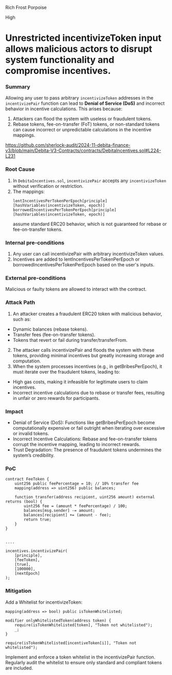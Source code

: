 Rich Frost Porpoise

High

# Unrestricted incentivizeToken input allows malicious actors to disrupt system functionality and compromise incentives.

### Summary

Allowing any user to pass arbitrary `incentivizeToken` addresses in the `incentivizePair` function can lead to **Denial of Service (DoS)** and incorrect behavior in incentive calculations. This arises because:
1. Attackers can flood the system with useless or fraudulent tokens.
2. Rebase tokens, fee-on-transfer (FoT) tokens, or non-standard tokens can cause incorrect or unpredictable calculations in the incentive mappings.

https://github.com/sherlock-audit/2024-11-debita-finance-v3/blob/main/Debita-V3-Contracts/contracts/DebitaIncentives.sol#L224-L231

### Root Cause

1. In `DebitaIncentives.sol`, `incentivizePair` accepts any `incentivizeToken` without verification or restriction.
2. The mappings:
   ```solidity
   lentIncentivesPerTokenPerEpoch[principle][hashVariables(incentivizeToken, epoch)]
   borrowedIncentivesPerTokenPerEpoch[principle][hashVariables(incentivizeToken, epoch)]
   ```
   assume standard ERC20 behavior, which is not guaranteed for rebase or fee-on-transfer tokens.

### Internal pre-conditions

1. Any user can call incentivizePair with arbitrary incentivizeToken values.
2. Incentives are added to lentIncentivesPerTokenPerEpoch or borrowedIncentivesPerTokenPerEpoch based on the user's inputs.

### External pre-conditions

Malicious or faulty tokens are allowed to interact with the contract.

### Attack Path

1. An attacker creates a fraudulent ERC20 token with malicious behavior, such as:
 - Dynamic balances (rebase tokens).
 - Transfer fees (fee-on-transfer tokens).
 - Tokens that revert or fail during transfer/transferFrom.
2. The attacker calls incentivizePair and floods the system with these tokens, providing minimal incentives but greatly increasing storage and computation.
3. When the system processes incentives (e.g., in getBribesPerEpoch), it must iterate over the fraudulent tokens, leading to:
- High gas costs, making it infeasible for legitimate users to claim incentives.
- Incorrect incentive calculations due to rebase or transfer fees, resulting in unfair or zero rewards for participants.

### Impact

 -  Denial of Service (DoS): Functions like getBribesPerEpoch become computationally expensive or fail outright when iterating over excessive or invalid tokens.
 - Incorrect Incentive Calculations: Rebase and fee-on-transfer tokens corrupt the incentive mapping, leading to incorrect rewards.
- Trust Degradation: The presence of fraudulent tokens undermines the system’s credibility.

### PoC

```solidity
contract FeeToken {
    uint256 public feePercentage = 10; // 10% transfer fee
    mapping(address => uint256) public balances;

    function transfer(address recipient, uint256 amount) external returns (bool) {
        uint256 fee = (amount * feePercentage) / 100;
        balances[msg.sender] -= amount;
        balances[recipient] += (amount - fee);
        return true;
    }
}


....

incentives.incentivizePair(
    [principle], 
    [feeToken], 
    [true], 
    [100000], 
    [nextEpoch]
);

```

### Mitigation

Add a Whitelist for incentivizeToken:
```solidity
mapping(address => bool) public isTokenWhitelisted;

modifier onlyWhitelistedToken(address token) {
    require(isTokenWhitelisted[token], "Token not whitelisted");
    _;
}

require(isTokenWhitelisted[incentiveToken[i]], "Token not whitelisted");

```

Implement and enforce a token whitelist in the incentivizePair function.
Regularly audit the whitelist to ensure only standard and compliant tokens are included.
